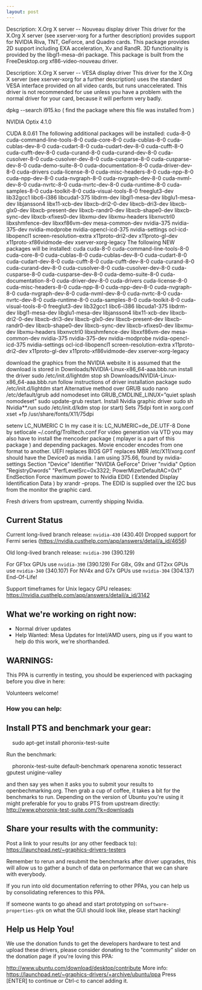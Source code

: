 ```yaml
---
layout: post
---
```



Description: X.Org X server -- Nouveau display driver
This driver for the X.Org X server (see xserver-xorg for a further description) provides support for NVIDIA Riva, TNT, GeForce, and Quadro cards.
This package provides 2D support including EXA acceleration, Xv and RandR.  3D functionality is provided by the libgl1-mesa-dri package. This package is built from the FreeDesktop.org xf86-video-nouveau driver.

Description: X.Org X server -- VESA display driver
This driver for the X.Org X server (see xserver-xorg for a further description) uses the standard VESA interface provided on all video cards, but runs unaccelerated.  This driver is not recommended for use unless you have a problem with the normal driver for your card, because it will perform very badly.

dpkg --search i915.ko ( find the package where this file was installed from )


NVIDIA Optix 4.1.0

CUDA 8.0.61
The following additional packages will be installed:
cuda-8-0 cuda-command-line-tools-8-0 cuda-core-8-0 cuda-cublas-8-0 cuda-cublas-dev-8-0 cuda-cudart-8-0 cuda-cudart-dev-8-0 cuda-cufft-8-0 cuda-cufft-dev-8-0 cuda-curand-8-0 cuda-curand-dev-8-0 cuda-cusolver-8-0 cuda-cusolver-dev-8-0 cuda-cusparse-8-0 cuda-cusparse-dev-8-0 cuda-demo-suite-8-0 cuda-documentation-8-0 cuda-driver-dev-8-0 cuda-drivers cuda-license-8-0 cuda-misc-headers-8-0 cuda-npp-8-0 cuda-npp-dev-8-0 cuda-nvgraph-8-0 cuda-nvgraph-dev-8-0 cuda-nvml-dev-8-0 cuda-nvrtc-8-0 cuda-nvrtc-dev-8-0 cuda-runtime-8-0 cuda-samples-8-0 cuda-toolkit-8-0 cuda-visual-tools-8-0 freeglut3-dev lib32gcc1 libc6-i386 libcuda1-375 libdrm-dev libgl1-mesa-dev libglu1-mesa-dev libjansson4 libx11-xcb-dev libxcb-dri2-0-dev libxcb-dri3-dev libxcb-glx0-dev libxcb-present-dev libxcb-randr0-dev libxcb-shape0-dev libxcb-sync-dev libxcb-xfixes0-dev libxmu-dev libxmu-headers libxnvctrl0 libxshmfence-dev libxxf86vm-dev mesa-common-dev nvidia-375 nvidia-375-dev nvidia-modprobe nvidia-opencl-icd-375 nvidia-settings ocl-icd-libopencl1 screen-resolution-extra x11proto-dri2-dev x11proto-gl-dev x11proto-xf86vidmode-dev xserver-xorg-legacy
The following NEW packages will be installed:
cuda cuda-8-0 cuda-command-line-tools-8-0 cuda-core-8-0 cuda-cublas-8-0 cuda-cublas-dev-8-0 cuda-cudart-8-0 cuda-cudart-dev-8-0 cuda-cufft-8-0 cuda-cufft-dev-8-0 cuda-curand-8-0 cuda-curand-dev-8-0 cuda-cusolver-8-0 cuda-cusolver-dev-8-0 cuda-cusparse-8-0 cuda-cusparse-dev-8-0 cuda-demo-suite-8-0 cuda-documentation-8-0 cuda-driver-dev-8-0 cuda-drivers cuda-license-8-0 cuda-misc-headers-8-0 cuda-npp-8-0 cuda-npp-dev-8-0 cuda-nvgraph-8-0 cuda-nvgraph-dev-8-0 cuda-nvml-dev-8-0 cuda-nvrtc-8-0 cuda-nvrtc-dev-8-0 cuda-runtime-8-0 cuda-samples-8-0 cuda-toolkit-8-0 cuda-visual-tools-8-0 freeglut3-dev lib32gcc1 libc6-i386 libcuda1-375 libdrm-dev libgl1-mesa-dev libglu1-mesa-dev libjansson4 libx11-xcb-dev libxcb-dri2-0-dev libxcb-dri3-dev libxcb-glx0-dev libxcb-present-dev libxcb-randr0-dev libxcb-shape0-dev libxcb-sync-dev libxcb-xfixes0-dev libxmu-dev libxmu-headers libxnvctrl0 libxshmfence-dev libxxf86vm-dev mesa-common-dev nvidia-375 nvidia-375-dev nvidia-modprobe nvidia-opencl-icd-375 nvidia-settings ocl-icd-libopencl1 screen-resolution-extra x11proto-dri2-dev x11proto-gl-dev x11proto-xf86vidmode-dev xserver-xorg-legacy





download the graphics from the NVIDIA website
it is assumed that the download is stored in Downloads/NVIDIA-Linux-x86_64-aaa.bbb.run
install the driver
sudo /etc/init.d/lightdm stop
sh Downloads/NVIDIA-Linux-x86_64-aaa.bbb.run
follow instructions of driver installation package
sudo /etc/init.d/lightdm start
Alternative method over GRUB
sudo nano /etc/default/grub
add nomodeset into GRUB_CMDLINE_LINUX=”quiet splash nomodeset”
sudo update-grub
restart.
Install Nvidia graphic driver
sudo sh Nvidia**.run
sudo /etc/init.d/kdm stop (or start)
Sets 75dpi font in xorg.conf
xset +fp /usr/share/fonts/X11/75dpi

setenv LC_NUMERIC C
In my case it is: LC_NUMERIC=de_DE.UTF-8
Done by setlocale
~/.config/Trolltech.conf
For video generation via VTD you may also have to install the mencoder package ( mplayer is a part of this package ) and depending packages. Movie encoder encodes from one format to another.
UEFI replaces BIOS
GPT replaces MBR
/etc/X11/xorg.conf should have the Device0 as nvidia.
I am using 375.66, found by nvidia-settings
Section "Device"
  Identifier "NVIDIA GeForce"
  Driver     "nvidia"
  Option     "RegistryDwords" "PerfLevelSrc=0x3322; PowerMizerDefaultAC=0x1"
EndSection
Force maximum power to Nvidia
EDID ( Extended Display Identification Data ) by xrandr –props. The EDID is supplied over the I2C bus from the monitor the graphic card.


 Fresh drivers from upstream, currently shipping Nvidia.

## Current Status

Current long-lived branch release: `nvidia-430` (430.40)
Dropped support for Fermi series (https://nvidia.custhelp.com/app/answers/detail/a_id/4656)

Old long-lived branch release: `nvidia-390` (390.129)

For GF1xx GPUs use `nvidia-390` (390.129)
For G8x, G9x and GT2xx GPUs use `nvidia-340` (340.107)
For NV4x and G7x GPUs use `nvidia-304` (304.137) End-Of-Life!

Support timeframes for Unix legacy GPU releases:
https://nvidia.custhelp.com/app/answers/detail/a_id/3142

## What we're working on right now:

- Normal driver updates
- Help Wanted: Mesa Updates for Intel/AMD users, ping us if you want to help do this work, we're shorthanded.

## WARNINGS:

This PPA is currently in testing, you should be experienced with packaging before you dive in here:

Volunteers welcome!

### How you can help:

## Install PTS and benchmark your gear:

    sudo apt-get install phoronix-test-suite

Run the benchmark:

    phoronix-test-suite default-benchmark openarena xonotic tesseract gputest unigine-valley

and then say yes when it asks you to submit your results to openbechmarking.org. Then grab a cup of coffee, it takes a bit for the benchmarks to run. Depending on the version of Ubuntu you're using it might preferable for you to grabs PTS from upstream directly: http://www.phoronix-test-suite.com/?k=downloads

## Share your results with the community:

Post a link to your results (or any other feedback to): https://launchpad.net/~graphics-drivers-testers

Remember to rerun and resubmit the benchmarks after driver upgrades, this will allow us to gather a bunch of data on performance that we can share with everybody.

If you run into old documentation referring to other PPAs, you can help us by consolidating references to this PPA.

If someone wants to go ahead and start prototyping on `software-properties-gtk` on what the GUI should look like, please start hacking!

## Help us Help You!

We use the donation funds to get the developers hardware to test and upload these drivers, please consider donating to the "community" slider on the donation page if you're loving this PPA:

http://www.ubuntu.com/download/desktop/contribute
 More info: https://launchpad.net/~graphics-drivers/+archive/ubuntu/ppa
Press [ENTER] to continue or Ctrl-c to cancel adding it.


